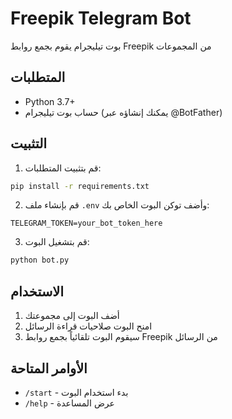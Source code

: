 # Freepik Telegram Bot

بوت تيليجرام يقوم بجمع روابط Freepik من المجموعات

## المتطلبات

- Python 3.7+
- حساب بوت تيليجرام (يمكنك إنشاؤه عبر @BotFather)

## التثبيت

1. قم بتثبيت المتطلبات:
```bash
pip install -r requirements.txt
```

2. قم بإنشاء ملف `.env` وأضف توكن البوت الخاص بك:
```
TELEGRAM_TOKEN=your_bot_token_here
```

3. قم بتشغيل البوت:
```bash
python bot.py
```

## الاستخدام

1. أضف البوت إلى مجموعتك
2. امنح البوت صلاحيات قراءة الرسائل
3. سيقوم البوت تلقائياً بجمع روابط Freepik من الرسائل

## الأوامر المتاحة

- `/start` - بدء استخدام البوت
- `/help` - عرض المساعدة
